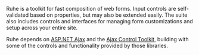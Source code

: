 Ruhe is a toolkit for fast composition of web forms.  Input controls are self-validated based on properties, but may also be extended easily.  The suite also includes
controls and interfaces for managing form customizations and setup
across your entire site.

Ruhe depends on [ASP.NET Ajax](http://asp.net/AJAX/) and the [Ajax Control Toolkit](http://asp.net/AJAX/AjaxControlToolkit/), building with some of the controls and functionality provided by those libraries.